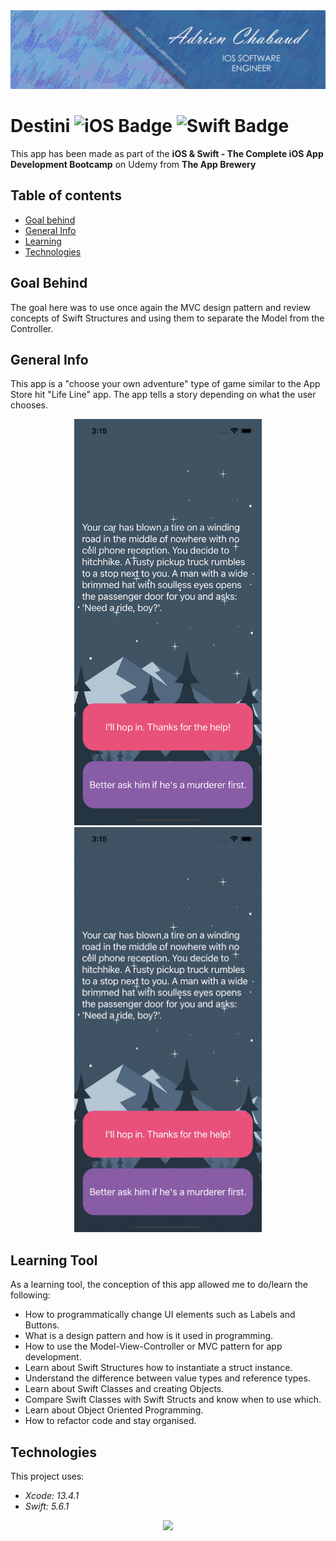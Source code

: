 <!--
  Title: Egg Timer
  Description: iOS App of an Egg Timer app, made using SWIFT
  Author: Adrien CHABAUD
 -->
 
 <img src="/images/Adrien_banner_01.png">
 
 
 # Destini ![iOS Badge](https://img.shields.io/badge/iOS-000000?style=for-the-badge&logo=ios&logoColor=white) ![Swift Badge](https://img.shields.io/badge/Swift%20Version-5-orange) 

This app has been made as part of the **iOS & Swift - The Complete iOS App Development Bootcamp** on Udemy from **The App Brewery**

## Table of contents
* [Goal behind](#goal-behind)
* [General Info](#general-info)
* [Learning](#learning-tool)
* [Technologies](#technologies)

## Goal Behind

The goal here was to use once again the MVC design pattern and review concepts of Swift Structures and using them to separate the Model from the Controller.

## General Info

This app is a "choose your own adventure" type of game similar to the App Store hit "Life Line" app. The app tells a story depending on what the user chooses.

<p align="center">
  <img src="/images/screenshot_main_activity.png" width=300 hspace=20><img src="/images/main_activity.gif" width=300 hspace=20>
</p>


## Learning Tool

As a learning tool, the conception of this app allowed me to do/learn the following:

* How to programmatically change UI elements such as Labels and Buttons.
* What is a design pattern and how is it used in programming.
* How to use the Model-View-Controller or MVC pattern for app development.
* Learn about Swift Structures how to instantiate a struct instance.
* Understand the difference between value types and reference types. 
* Learn about Swift Classes and creating Objects.
* Compare Swift Classes with Swift Structs and know when to use which.
* Learn about Object Oriented Programming.
* How to refactor code and stay organised.

## Technologies

This project uses:
* *Xcode: 13.4.1*
* *Swift: 5.6.1*

<p align="center">
  <img src="Documentation/readme-end-banner.png">
</p>


